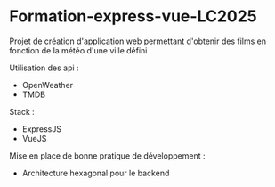 # Formation-express-vue-LC2025

Projet de création d'application web permettant d'obtenir des films en fonction de la météo d'une ville défini

Utilisation des api :
 - OpenWeather
 - TMDB

Stack : 
 - ExpressJS
 - VueJS

Mise en place de bonne pratique de développement : 
 - Architecture hexagonal pour le backend
